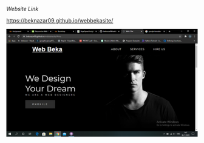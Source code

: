 *Website Link*

https://beknazar09.github.io/webbekasite/

![Image of website](https://github.com/beknazar09/webbekasite/blob/main/images/img-5.png)
